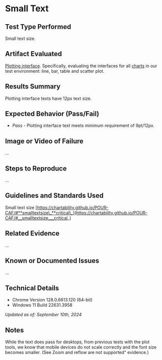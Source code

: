 # Small Text

## Test Type Performed

Small text size.

## Artifact Evaluated

[Plotting interface](https://docs.bokeh.org/en/latest/docs/user_guide/basic.html#ug-basic). Specifically, evaluating the interfaces for all [charts](https://quansight-labs.github.io/bokeh-a11y-audit/#_ts1723552414769) in our test environment: line, bar, table and scatter plot.

## Results Summary

Plotting interface texts have 12px text size.

## Expected Behavior (Pass/Fail)

- _Pass_ - Plotting interface text meets minimum requirement of 9pt/12px.

## Image or Video of Failure

...

## Steps to Reproduce

...

## Guidelines and Standards Used

Small text size [https://chartability.github.io/POUR-CAF/#**smalltextsize\_**critical\_](https://chartability.github.io/POUR-CAF/#__smalltextsize___critical_)

## Related Evidence

...

## Known or Documented Issues

...

## Technical Details

- Chrome Version 128.0.6613.120 (64-bit)
- Windows 11 Build 22631.3958

_Updated as of: September 10th, 2024_

## Notes

While the text does pass for desktops, from previous tests with the plot tools, we know that mobile devices do not scale correctly and the font size becomes smaller. (See Zoom and reflow are not supported" evidence.)
